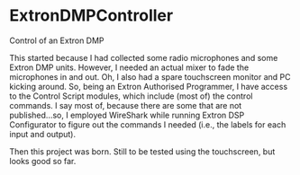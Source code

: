 # ExtronDMPController
Control of an Extron DMP

This started because I had collected some radio microphones and some Extron DMP units. However, I needed an actual mixer to fade the microphones in and out. Oh, I also had a spare touchscreen monitor and PC kicking around. So, being an Extron Authorised Programmer, I have access to the Control Script modules, which include (most of) the control commands.
I say most of, because there are some that are not published...so, I employed WireShark while running Extron DSP Configurator to figure out the commands I needed (i.e., the labels for each input and output).

Then this project was born. Still to be tested using the touchscreen, but looks good so far.
